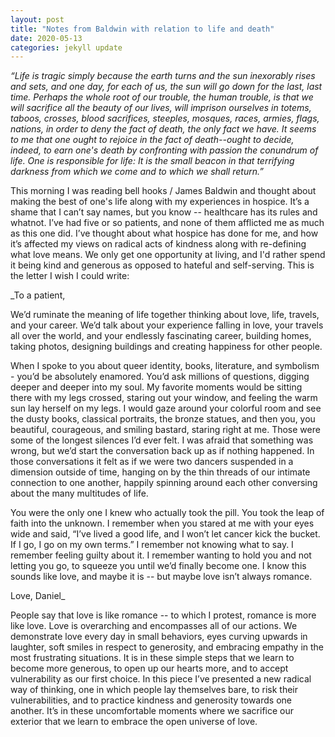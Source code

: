 ```yaml
---
layout: post
title: "Notes from Baldwin with relation to life and death"
date: 2020-05-13
categories: jekyll update
---
```


_“Life is tragic simply because the earth turns and the sun inexorably rises and sets, and one day, for each of us, the sun will go down for the last, last time. Perhaps the whole root of our trouble, the human trouble, is that we will sacrifice all the beauty of our lives, will imprison ourselves in totems, taboos, crosses, blood sacrifices, steeples, mosques, races, armies, flags, nations, in order to deny the fact of death, the only fact we have. It seems to me that one ought to rejoice in the fact of death--ought to decide, indeed, to earn one's death by confronting with passion the conundrum of life. One is responsible for life: It is the small beacon in that terrifying darkness from which we come and to which we shall return.”_


This morning I was reading bell hooks / James Baldwin and thought about making the best of one's life along with my experiences in hospice. It’s a shame that I can’t say names, but you know -- healthcare has its rules and whatnot. I’ve had five or so patients, and none of them afflicted me as much as this one did. I’ve thought about what hospice has done for me, and how it’s affected my views on radical acts of kindness along with re-defining what love means. We only get one opportunity at living, and I'd rather spend it being kind and generous as opposed to hateful and self-serving. This is the letter I wish I could write:


_To a patient,

We’d ruminate the meaning of life together thinking about love, life, travels, and your career. We’d talk about your experience falling in love, your travels all over the world, and your endlessly fascinating career, building homes, taking photos, designing buildings and creating happiness for other people.

When I spoke to you about queer identity, books, literature, and symbolism - you’d be absolutely enamored. You’d ask millions of questions, digging deeper and deeper into my soul. My favorite moments would be sitting there with my legs crossed, staring out your window, and feeling the warm sun lay herself on my legs. I would gaze around your colorful room and see the dusty books, classical portraits, the bronze statues, and then you, you beautiful, courageous, and smiling bastard, staring right at me. Those were some of the longest silences I’d ever felt. I was afraid that something was wrong, but we’d start the conversation back up as if nothing happened. In those conversations it felt as if we were two dancers suspended in a dimension outside of time, hanging on by the thin threads of our intimate connection to one another, happily spinning around each other conversing about the many multitudes of life.

You were the only one I knew who actually took the pill. You took the leap of faith into the unknown. I remember when you stared at me with your eyes wide and said, “I’ve lived a good life, and I won’t let cancer kick the bucket. If I go, I go on my own terms.” I remember not knowing what to say. I remember feeling guilty about it. I remember wanting to hold you and not letting you go, to squeeze you until we’d finally become one. I know this sounds like love, and maybe it is -- but maybe love isn’t always romance.

Love,
Daniel_

People say that love is like romance -- to which I protest, romance is more like love. Love is overarching and encompasses all of our actions. We demonstrate love every day in small behaviors, eyes curving upwards in laughter, soft smiles in respect to generosity, and embracing empathy in the most frustrating situations. It is in these simple steps that we learn to become more generous, to open up our hearts more, and to accept vulnerability as our first choice. In this piece I’ve presented a new radical way of thinking, one in which people lay themselves bare, to risk their vulnerabilities, and  to practice kindness and generosity towards one another. It’s in these uncomfortable moments where we sacrifice our exterior that we learn to embrace the open universe of love.
